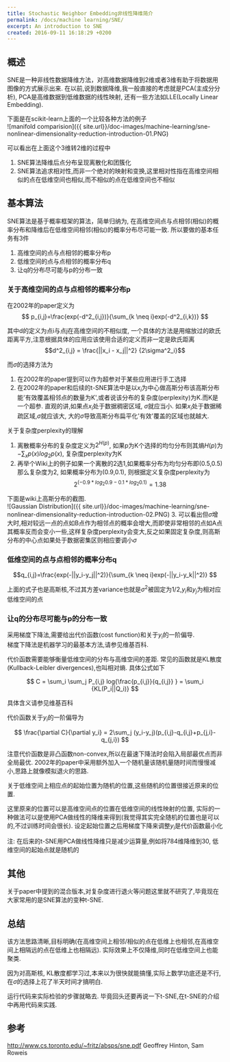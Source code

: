 ```yaml
---
title: Stochastic Neighbor Embedding非线性降维简介
permalink: /docs/machine learning/SNE/
excerpt: An introduction to SNE
created: 2016-09-11 16:18:29 +0200
---
```


## 概述
SNE是一种非线性数据降维方法，对高维数据降维到2维或者3维有助于将数据用图像的方式展示出来. 在以前,说到数据降维,我一般直接的考虑就是PCA(主成分分析), PCA是高维数据到低维数据的线性映射, 还有一些方法如LLE(Locally Linear Embedding).  

下面是在scikit-learn上面的一个比较各种方法的例子  
![manifold comparision]({{ site.url}}/doc-images/machine-learning/sne-nonlinear-dimensionality-reduction-introduction-01.PNG)

可以看出在上面这个3维转2维的过程中  

1. SNE算法降维后点分布呈现离散化和团簇化
2. SNE算法追求相对性,而非一个绝对的映射和变换,这里相对性指在高维空间相似的点在低维空间也相似,而不相似的点在低维空间也不相似

## 基本算法
SNE算法是基于概率框架的算法，简单归纳为, 在高维空间点与点相邻(相似)的概率分布和降维后在低维空间相邻(相似)的概率分布尽可能一致. 所以要做的基本任务有3件
1. 高维空间的点与点相邻的概率分布p
2. 低维空间的点与点相邻的概率分布q
3. 让q的分布尽可能与p的分布一致

### 关于高维空间的点与点相邻的概率分布p

在2002年的paper定义为  
$$ p_{i,j}=\frac{exp(-d^2_{i,j})}{\sum_{k \neq i}exp(-d^2_{i,k})} $$

其中d的定义为点i与点j在高维空间的不相似度, 一个具体的方法是用缩放过的欧氏距离平方,注意根据具体的应用应该使用合适的定义而非一定是欧氏距离
$$d^2_{i,j} = \frac{||x_i - x_j||^2} {2\sigma^2_i}$$

而$\sigma$的选择方法为  

1. 在2002年的paper提到可以作为超参对于某些应用进行手工选择
2.  在2002年的paper和后续的t-SNE算法中是以$x_i$为中心做高斯分布该高斯分布能'有效覆盖相邻点的数量为K',或者说该分布的复杂度(perplexity)为K.而K是一个超参. 直观的讲,如果点$x_i$处于数据稠密区域, $\sigma$就应当小. 如果$x_i$处于数据稀疏区域,$\sigma$就应该大, 大的$\sigma$导致高斯分布扁平化'有效'覆盖的区域也就越大.

关于复杂度perplexity的理解

1. 离散概率分布的复杂度定义为$2^{H(p)}$, 如果p为K个选择的均匀分布则其熵$H(p)$为$-\sum_xp(x)log_2p(x)$, 复杂度perplexity为K  
2. 再举个Wiki上的例子如果一个离散的2选1,如果概率分布为均匀分布即(0.5,0.5)那么复杂度为2, 如果概率分布为(0.9,0.1), 则根据定义复杂度perplexity为$$2^{(-0.9*log_2{0.9}-0.1*log_2{0.1})}=1.38$$

下面是wiki上高斯分布的截图.   
![Gaussian Distribution]({{ site.url}}/doc-images/machine-learning/sne-nonlinear-dimensionality-reduction-introduction-02.PNG)
3. 可以看出但$\sigma$增大时,相对较远一点的点如B点作为相邻点的概率会增大,而即使非常相邻的点如A点其概率反而会变小一些,这样复杂度perplexity会变大,反之如果固定复杂度,则高斯分布的中心点如果处于数据密集区则相应要调小$\sigma$

### 低维空间的点与点相邻的概率分布q

$$q_{i,j}=\frac{exp(-||y_i-y_j||^2)}{\sum_{k \neq i}exp(-||y_i-y_k||^2)} $$

上面的式子也是高斯核,不过其方差variance也就是$\sigma^2$被固定为$1/2$,$y_i$和$y_j$为相对应低维空间的点

### 让q的分布尽可能与p的分布一致

采用梯度下降法,需要给出代价函数(cost function)和关于$y_i$的一阶偏导.  
梯度下降法是机器学习的最基本方法,请参见维基百科.

代价函数需要能够衡量低维空间的分布与高维空间的差距. 常见的函数就是KL散度(Kullback-Leibler divergences),也叫相对熵. 具体公式如下

$$ C = \sum_i \sum_j P_{i,j} log{\frac{p_{i,j}}{q_{i,j}} } = \sum_i {KL(P_i||Q_i)} $$

具体含义请参见维基百科

代价函数关于$y_i$的一阶偏导为  

$$ \frac{\partial C}{\partial y_i} = 2\sum_j (y_i-y_j)(p_{i,j}-q_{i,j}+p_{j,i}-q_{j,i}) $$

注意代价函数是非凸函数non-convex,所以在最速下降法时会陷入局部最优点而非全局最优. 2002年的paper中采用额外加入一个随机量该随机量随时间而慢慢减小,思路上就像模拟退火的思路.

关于低维空间上相应点的起始位置为随机的位置,这些随机的位置很接近原来的位置.

这里原来的位置可以是高维空间点的位置在低维空间的线性映射的位置, 实际的一种做法可以是使用PCA做线性的降维来得到(我觉得其实完全随机的位置也是可以的,不过训练时间会很长). 设定起始位置之后用梯度下降来调整$y_i$是代价函数最小化

注: 在后来的t-SNE用PCA做线性降维只是减少运算量,例如将784维降维到30, 低维空间的起始点就是随机的

## 其他

关于paper中提到的混合版本,对复杂度进行退火等问题这里就不研究了,毕竟现在大家常用的是SNE算法的变种t-SNE.

## 总结

该方法思路清晰,目标明确(在高维空间上相邻/相似的点在低维上也相邻,在高维空间上相隔远的点在低维上也相隔远). 实际效果上不仅降维,同时在低维空间上也能聚类.

因为对高斯核, KL散度都学习过,本来以为很快就能搞懂,实际上数学功底还是不行,在$\sigma$的选择上花了半天时间才搞明白.

运行代码来实际检验的步骤就略去. 毕竟回头还要再说一下t-SNE,在t-SNE的介绍中再用代码来实践.

## 参考

http://www.cs.toronto.edu/~fritz/absps/sne.pdf Geoffrey Hinton, Sam Roweis
